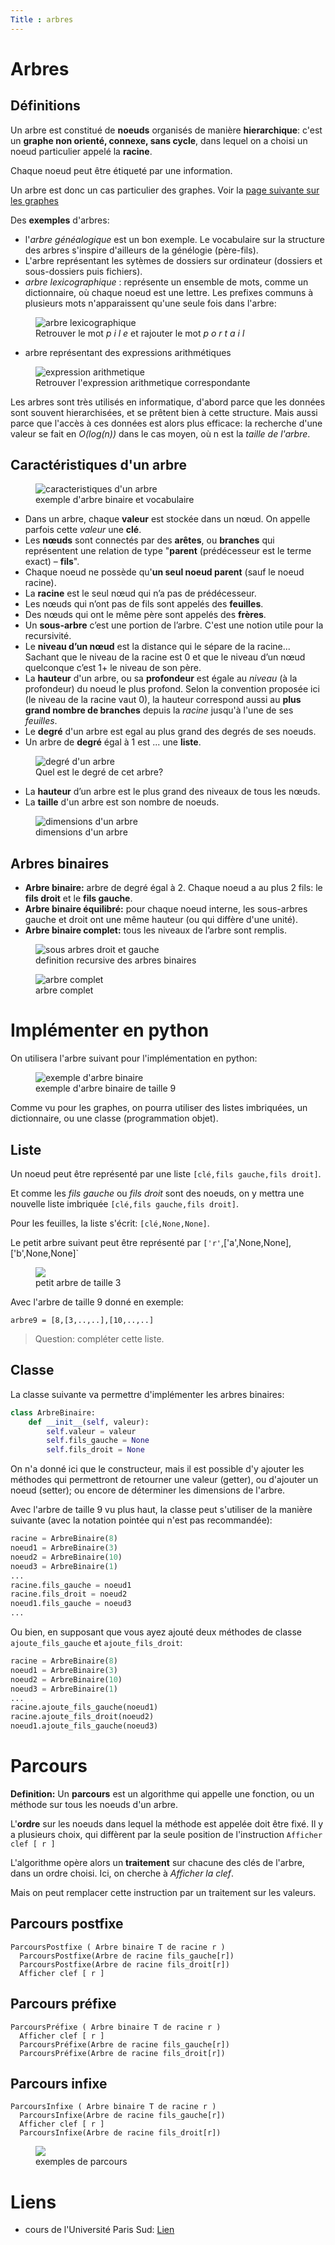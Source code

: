 ```yaml
---
Title : arbres
---
```


# Arbres
## Définitions
Un arbre est constitué de **noeuds** organisés de manière **hierarchique**: c'est un **graphe non orienté, connexe, sans cycle**, dans lequel on a choisi un noeud particulier appelé la **racine**.

Chaque noeud peut être étiqueté  par une information.

Un arbre est donc un cas particulier des graphes. Voir la [page suivante sur les graphes](/docs/NSI/structure/page5/)

Des **exemples** d'arbres:

* l'*arbre généalogique* est un bon exemple. Le vocabulaire sur la structure des arbres s'inspire d'ailleurs de la génélogie (père-fils).
* L'arbre représentant les sytèmes de dossiers sur ordinateur (dossiers et sous-dossiers puis fichiers).
* *arbre lexicographique* : représente un ensemble de mots, comme un dictionnaire, où chaque noeud est une lettre. Les prefixes communs à plusieurs mots n'apparaissent qu'une seule fois dans l'arbre:

<figure>
  <img src="../images/arbre1.png" alt="arbre lexicographique">
  <figcaption>Retrouver le mot <i>p i l e</i> et rajouter le mot <i>p o r t a i l</i></figcaption>
</figure>

* arbre représentant des expressions arithmétiques

<figure>
  <img src="../images/arbre2.png" alt="expression arithmetique">
  <figcaption>Retrouver l'expression arithmetique correspondante</figcaption>
</figure>

Les arbres sont très utilisés en informatique, d'abord parce que les données sont souvent hierarchisées, et se prêtent bien à cette structure. Mais aussi parce que l'accès à ces données est alors plus efficace: la recherche d'une valeur se fait en *O(log(n))* dans le cas moyen, où n est la *taille de l'arbre*.

## Caractéristiques d'un arbre

<figure>
  <img src="../images/arbre3.png" alt="caracteristiques d'un arbre">
  <figcaption>exemple d'arbre binaire et vocabulaire</figcaption>
</figure>

* Dans un arbre, chaque **valeur** est stockée dans un nœud. On appelle parfois cette *valeur* une **clé**.
* Les **nœuds** sont connectés par des **arêtes**, ou **branches** qui représentent une relation de type "**parent** (prédécesseur est le terme exact) – **fils**".
* Chaque noeud ne possède qu'**un seul noeud parent** (sauf le noeud racine).
* La **racine** est le seul nœud qui n’a pas de prédécesseur.
* Les nœuds qui n’ont pas de fils sont appelés des **feuilles**.
* Des nœuds qui ont le même père sont appelés des **frères**.
* Un **sous-arbre** c’est une portion de l’arbre. C'est une notion utile pour la recursivité.
* Le **niveau d’un nœud** est la distance qui le sépare de la racine... Sachant que le niveau de la racine est 0 et que le niveau d’un nœud quelconque c’est 1+ le niveau de son père.
* La **hauteur** d'un arbre, ou sa **profondeur** est égale au *niveau* (à la profondeur) du noeud le plus profond. Selon la convention proposée ici (le niveau de la racine vaut 0), la hauteur correspond aussi au **plus grand nombre de branches** depuis la *racine* jusqu'à l'une de ses *feuilles*.
* Le **degré** d'un arbre est egal au plus grand des degrés de ses noeuds.
* Un arbre de **degré** égal à 1 est ... une **liste**.

<figure>
  <img src="../images/arbre7.png" alt="degré d'un arbre">
<figcaption>Quel est le degré de cet arbre?</figcaption>
</figure>

* La **hauteur** d’un arbre est le plus grand des niveaux de tous les nœuds.
* La **taille** d'un arbre est son nombre de noeuds.

<figure>
  <img src="../images/arbre5.png" alt="dimensions d'un arbre">
<figcaption>dimensions d'un arbre</figcaption>
</figure>

## Arbres binaires
* **Arbre binaire:** arbre de degré égal à 2. Chaque noeud a au plus 2 fils: le **fils droit** et le **fils gauche**.
* **Arbre binaire équilibré:** pour chaque noeud interne, les sous-arbres gauche et droit ont une même hauteur (ou qui diffère d'une unité).
* **Arbre binaire complet:** tous les niveaux de l’arbre sont remplis.

<figure>
  <img src="../images/arbre4.png" alt="sous arbres droit et gauche">
<figcaption>definition recursive des arbres binaires</figcaption>
</figure>

<figure>
  <img src="../images/arbre_complet.png" alt="arbre complet">
<figcaption>arbre complet</figcaption>
</figure>

# Implémenter en python
On utilisera l'arbre suivant pour l'implémentation en python:

<figure>
  <img src="../images/arbre6.png" alt="exemple d'arbre binaire">
<figcaption>exemple d'arbre binaire de taille 9</figcaption>
</figure>

Comme vu pour les graphes, on pourra utiliser des listes imbriquées, un dictionnaire, ou une classe (programmation objet).

## Liste
Un noeud peut être représenté par une liste `[clé,fils gauche,fils droit]`.

Et comme les *fils gauche* ou *fils droit* sont des noeuds, on y mettra une nouvelle liste imbriquée `[clé,fils gauche,fils droit]`.

Pour les feuilles, la liste s'écrit: `[clé,None,None]`.

Le petit arbre suivant peut être représenté par `['r'`,['a',None,None],['b',None,None]` 

<figure>
  <div>
  <img src="../images/arbre8.png">
<figcaption>petit arbre de taille 3</figcaption>
</div>
</figure>

Avec l'arbre de taille 9 donné en exemple:

`arbre9 = [8,[3,..,..],[10,..,..]`

> Question: compléter cette liste.

## Classe
La classe suivante va permettre d'implémenter les arbres binaires:

```python
class ArbreBinaire:
    def __init__(self, valeur):
        self.valeur = valeur
        self.fils_gauche = None
        self.fils_droit = None
```

On n'a donné ici que le constructeur, mais il est possible d'y ajouter les méthodes qui permettront de retourner une valeur (getter), ou d'ajouter un noeud (setter); ou encore de déterminer les dimensions de l'arbre.

Avec l'arbre de taille 9 vu plus haut, la classe peut s'utiliser de la manière suivante (avec la notation pointée qui n'est pas recommandée):

```python
racine = ArbreBinaire(8)
noeud1 = ArbreBinaire(3)
noeud2 = ArbreBinaire(10)
noeud3 = ArbreBinaire(1)
...
racine.fils_gauche = noeud1
racine.fils_droit = noeud2
noeud1.fils_gauche = noeud3
...
```

Ou bien, en supposant que vous ayez ajouté deux méthodes de classe `ajoute_fils_gauche` et `ajoute_fils_droit`:

```python
racine = ArbreBinaire(8)
noeud1 = ArbreBinaire(3)
noeud2 = ArbreBinaire(10)
noeud3 = ArbreBinaire(1)
...
racine.ajoute_fils_gauche(noeud1)
racine.ajoute_fils_droit(noeud2)
noeud1.ajoute_fils_gauche(noeud3)
```





# Parcours
**Definition:** Un **parcours** est un algorithme qui appelle une fonction, ou un méthode sur tous les noeuds d'un arbre.

L'**ordre** sur les noeuds dans lequel la méthode est appelée doit être fixé. Il y a plusieurs choix, qui diffèrent par la seule position de l'instruction `Afficher clef [ r ]`

L'algorithme opère alors un **traitement** sur chacune des clés de l'arbre, dans un ordre choisi. Ici, on cherche à *Afficher la clef*.

Mais on peut remplacer cette instruction par un traitement sur les valeurs.

## Parcours postfixe

```
ParcoursPostfixe ( Arbre binaire T de racine r ) 
  ParcoursPostfixe(Arbre de racine fils_gauche[r]) 
  ParcoursPostfixe(Arbre de racine fils_droit[r])
  Afficher clef [ r ]
```

## Parcours préfixe

```
ParcoursPréfixe ( Arbre binaire T de racine r ) 
  Afficher clef [ r ]
  ParcoursPréfixe(Arbre de racine fils_gauche[r]) 
  ParcoursPréfixe(Arbre de racine fils_droit[r])
```

## Parcours infixe

```
ParcoursInfixe ( Arbre binaire T de racine r ) 
  ParcoursInfixe(Arbre de racine fils_gauche[r]) 
  Afficher clef [ r ]
  ParcoursInfixe(Arbre de racine fils_droit[r])
```

<figure>
  <img src="../images/arbre10.png">
<figcaption>exemples de parcours</figcaption>
</figure>

# Liens

* cours de l'Université Paris Sud: [Lien](https://www.lri.fr/~hivert/COURS/CFA-L3/06-Arbres.pdf)
